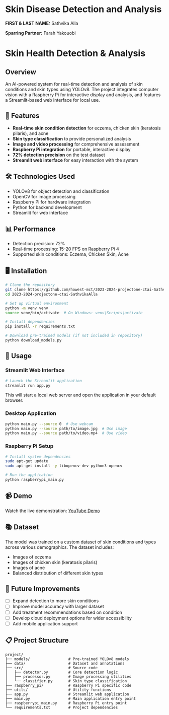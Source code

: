 # Skin Disease Detection and Analysis

**FIRST & LAST NAME:** Sathvika Alla

**Sparring Partner:** Farah Yakouobi


# Skin Health Detection & Analysis

## Overview
An AI-powered system for real-time detection and analysis of skin conditions and skin types using YOLOv8. The project integrates computer vision with a Raspberry Pi for interactive display and analysis, and features a Streamlit-based web interface for local use.

## 🎯 Features
- **Real-time skin condition detection** for eczema, chicken skin (keratosis pilaris), and acne
- **Skin type classification** to provide personalized analysis
- **Image and video processing** for comprehensive assessment
- **Raspberry Pi integration** for portable, interactive display
- **72% detection precision** on the test dataset
- **Streamlit web interface** for easy interaction with the system

## 🛠️ Technologies Used
- YOLOv8 for object detection and classification
- OpenCV for image processing
- Raspberry Pi for hardware integration
- Python for backend development
- Streamlit for web interface

## 📊 Performance
- Detection precision: 72%
- Real-time processing: 15-20 FPS on Raspberry Pi 4
- Supported skin conditions: Eczema, Chicken Skin, Acne

## 🖥️ Installation

```bash
# Clone the repository
git clone https://github.com/howest-mct/2023-2024-projectone-ctai-SathvikaAlla.git
cd 2023-2024-projectone-ctai-SathvikaAlla

# Set up virtual environment
python -m venv venv
source venv/bin/activate  # On Windows: venv\Scripts\activate

# Install dependencies
pip install -r requirements.txt

# Download pre-trained models (if not included in repository)
python download_models.py
```

## 🚀 Usage

### Streamlit Web Interface
```bash
# Launch the Streamlit application
streamlit run app.py
```
This will start a local web server and open the application in your default browser.

### Desktop Application
```bash
python main.py --source 0  # Use webcam
python main.py --source path/to/image.jpg  # Use image
python main.py --source path/to/video.mp4  # Use video
```

### Raspberry Pi Setup
```bash
# Install system dependencies
sudo apt-get update
sudo apt-get install -y libopencv-dev python3-opencv

# Run the application
python raspberrypi_main.py
```

## 📹 Demo
Watch the live demonstration: [YouTube Demo](https://youtu.be/2CauqGtoT4o)

## 📚 Dataset
The model was trained on a custom dataset of skin conditions and types across various demographics. The dataset includes:
- Images of eczema
- Images of chicken skin (keratosis pilaris)
- Images of acne
- Balanced distribution of different skin types

## 🔄 Future Improvements
- [ ] Expand detection to more skin conditions
- [ ] Improve model accuracy with larger dataset
- [ ] Add treatment recommendations based on condition
- [ ] Develop cloud deployment options for wider accessibility
- [ ] Add mobile application support

## 📋 Project Structure
```
project/
├── models/                 # Pre-trained YOLOv8 models
├── data/                   # Dataset and annotations
├── src/                    # Source code
│   ├── detector.py         # Core detection logic
│   ├── processor.py        # Image processing utilities
│   └── classifier.py       # Skin type classification
├── raspberry_pi/           # Raspberry Pi specific code
├── utils/                  # Utility functions
├── app.py                  # Streamlit web application
├── main.py                 # Main application entry point
├── raspberrypi_main.py     # Raspberry Pi entry point
└── requirements.txt        # Project dependencies
```


